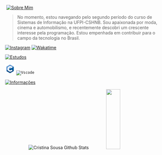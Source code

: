 
﻿
[![Sobre Mim](https://img.shields.io/badge/Sobre%20Mim-ff8ec7?style=for-the-badge&color=white)](https://seu-link-para-sobre-mim)

> No momento, estou navegando pelo segundo período do curso de Sistemas de Informação na UFPI-CSHNB. Sou apaixonada por moda, cinema e automobilismo, e recentemente descobri um crescente interesse pela programação. Estou empenhada em contribuir para o campo da tecnologia no Brasil.


[![Instagram](https://img.shields.io/badge/-Instagram-E4405F?style=flat-square&logo=instagram&logoColor=white)](https://www.instagram.com/cristinaadms/) [![Wakatime](https://wakatime.com/badge/user/018b2021-23c3-406d-8249-a0c654512882.svg)](https://wakatime.com/@018b2021-23c3-406d-8249-a0c654512882) 


[![Estudos](https://img.shields.io/badge/Estudos-ff8ec7?style=for-the-badge&color=white)](https://seu-link-para-estudos)
 

<code><img height="32" src="https://raw.githubusercontent.com/github/explore/f3e22f0dca2be955676bc70d6214b95b13354ee8/topics/c/c.png" alt="C"/></code>
<code><img height="32" src="https://upload.wikimedia.org/wikipedia/commons/thumb/9/9a/Visual_Studio_Code_1.35_icon.svg/2048px-Visual_Studio_Code_1.35_icon.svg.png" alt="Vscode"/></code>


[![Informações](https://img.shields.io/badge/Informações-ff8ec7?style=for-the-badge&color=white)](https://seu-link-para-informacoes)

<div align="center">
  <img width="49%" height="195px" src="https://github-readme-stats.vercel.app/api?username=cristinaadms&show_icons=true&count_private=true&hide_border=true&title_color=ff8ec7&icon_color=ff8ec7&text_color=ffffff&bg_color=0d1117" alt="Cristina Sousa Github Stats" />
  <img width="30%" height="195px" src="https://github-readme-stats.vercel.app/api/top-langs/?username=cristinaadms&layout=compact&hide_border=true&title_color=ff8ec7&text_color=ffffff&bg_color=0d1117" />
</div>


